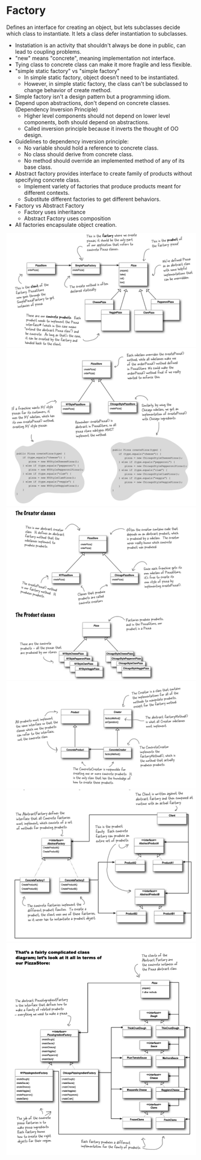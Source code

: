 # Factory

Defines an interface for creating an object, but lets subclasses decide which class to instantiate.
It lets a class defer instantiation to subclasses.

- Instatiation is an activity that shouldn't always be done in public, can lead to coupling problems.
- "new" means "concrete", meaning implementation not interface.
- Tying class to concrete class can make it more fragile and less flexible.
- "simple static factory" vs "simple factory"
  - In simple static factory, object doesn't need to be instantiated.
  - However, in simple static factory, the class can't be subclassed to change behavior of create method.
- Simple factory isn't a design pattern but a programming idiom.
- Depend upon abstractions, don't depend on concrete classes. (Dependency Inversion Principle)
  - Higher level components should not depend on lower level components, both should depend on abstractions.
  - Called inversion principle because it inverts the thought of OO design.
- Guidelines to dependency inversion principle:
  - No variable should hold a reference to concrete class.
  - No class should derive from concrete class.
  - No method should override an implemented method of any of its base class.
- Abstract factory provides interface to create family of products without specifying concrete class.
  - Implement variety of factories that produce products meant for different contexts.
  - Substitute different factories to get different behaviors.
- Factory vs Abstract Factory
  - Factory uses inheritance
  - Abstract Factory uses composition
- All factories encapsulate object creation.


!["Simple Factory"](simple_factory.png "simple factory")
!["Factory"](factory.png "factory")
!["CREATOR vs PRODUCT"](factory_pt1.png "creator vs product")
!["Factory Explained"](factory_pt2.png "factory explained")
!["Abstract Factory I"](abstract_factory_pt1.png "abstract factory 1")
!["Abstract Factory II"](abstract_factory_pt2.png "abstract factory 2")
